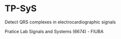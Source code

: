 # TP-SyS

Detect QRS complexes in electrocardiographic signals

Pratice Lab Signals and Systems (6674) - FIUBA
